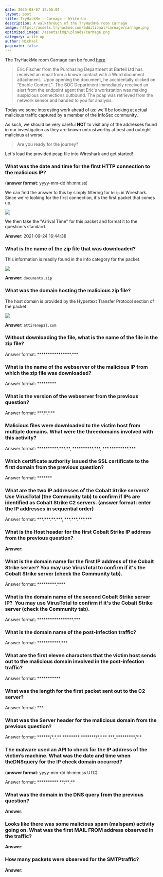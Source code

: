 ```yaml
---
date: 2025-08-07 12:55:04
layout: post
title: TryHackMe - Carnage - Write-Up
description: A walkthrough of the TryHackMe room Carnage
image: https://assets.tryhackme.com/additional/carnage/carnage.png
optimized_image: /assets/img/uploads/carnage.png
category: write-up
author: Michael
paginate: false
---
```

The TryHackMe room Carnage can be found [here](https://tryhackme.com/room/c2carnage).

> Eric Fischer from the Purchasing Department at Bartell Ltd has received an email from a known contact with a Word document attachment.  Upon opening the document, he accidentally clicked on "Enable Content."  The SOC Department immediately received an alert from the endpoint agent that Eric's workstation was making suspicious connections outbound. The pcap was retrieved from the network sensor and handed to you for analysis. 

Today we some interesting work ahead of us: we'll be looking at actual malicious traffic captured by a member of the InfoSec community.

As such, we should be very careful **NOT** to visit any of the addresses found in our investigation as they are known untrustworthy at best and outright malicious at worse.

> Are you ready for the journey?

Let's load the provided pcap file into Wireshark and get started!

### What was the date and time for the first HTTP connection to the malicious IP?

(**answer format**: yyyy-mm-dd hh:mm:ss)

We can find the answer to this by simply filtering for `http` in Wireshark.  Since we're looking for the first connection, it's the first packet that comes up.

![](/assets/img/uploads/first-http-visit-arrival-time.png)

We then take the "Arrival Time" for this packet and format it to the question's standard.

**Answer**: 2021-09-24 16:44:38

### What is the name of the zip file that was downloaded?

This information is readily found in the info category for the packet.

![](/assets/img/uploads/downloaded-zip-file.png)

**Answer**: `documents.zip`

### What was the domain hosting the malicious zip file?

The host domain is provided by the Hypertext Transfer Protocol section of the packet.

![](/assets/img/uploads/host-domain-documents-zip.png)

**Answer**: `attirenepal.com`

### Without downloading the file, what is the name of the file in the zip file?

Answer format: \*\*\*\*\*\*\*\*\*\*\*\*\*\*\*\*.\*\**

### What is the name of the webserver of the malicious IP from which the zip file was downloaded?

Answer format: \*\*\*\*\*\*\*\**

### What is the version of the webserver from the previous question?

Answer format: \*\*\*/\*.\*.\**

### Malicious files were downloaded to the victim host from multiple domains. What were the threedomains involved with this activity?

Answer format: \*\*\*\*\*\*\*\*\*\*.\*\*\*.\*\*, \*\*\*\*\*\*\*\*\*\*.\*\*\*, \*\*\*.\*\*\*\*\*\*\*\*\*.\*\**

### Which certificate authority issued the SSL certificate to the first domain from the previous question?

Answer format: \*\*\*\*\*\**

### What are the two IP addresses of the Cobalt Strike servers? Use VirusTotal (the Community tab) to confirm if IPs are identified as Cobalt Strike C2 servers. (answer format: enter the IP addresses in sequential order)

Answer format: \*\*\*.\*\*\*.\*\*.\*\*\*, \*\*\*.\*\*\*.\*\*\*.\*\**

### What is the Host header for the first Cobalt Strike IP address from the previous question?

**Answer**:

### What is the domain name for the first IP address of the Cobalt Strike server? You may use VirusTotal to confirm if it's the Cobalt Strike server (check the Community tab).

Answer format: \*\*\*\*\*\*\*\*\*.\*\*\**

### What is the domain name of the second Cobalt Strike server IP?  You may use VirusTotal to confirm if it's the Cobalt Strike server (check the Community tab).

Answer format: \*\*\*\*\*\*\*\*\*\*\*\*\*\*\*\*\*.\*\*\*

### What is the domain name of the post-infection traffic?

Answer format: \*\*\*\*\*\*\*\*\*\*\*.\*\*\*

### What are the first eleven characters that the victim host sends out to the malicious domain involved in the post-infection traffic? 

Answer format: \*\*\*\*\*\*\*\*\*\**

### What was the length for the first packet sent out to the C2 server?

Answer format: \*\**

### What was the Server header for the malicious domain from the previous question?

Answer format: \*\*\*\*\*\*/\*.\*.\*\* \*\*\*\*\*\*\*\* \*\*\*\*\*\*\*/\*.\*.\*\* \*\*\*_\*\*\*\*\*\*\*\*\*/\*.*

### The malware used an API to check for the IP address of the victim’s machine. What was the date and time when theDNSquery for the IP check domain occurred?

(**answer format**: yyyy-mm-dd hh:mm:ss UTC)

Answer format: \*\*\*\*\*\*\*\*\*\* \*\*:\*\*:\*\*

### What was the domain in the DNS query from the previous question?

**Answer**:

### Looks like there was some malicious spam (malspam) activity going on. What was the first MAIL FROM address observed in the traffic?

**Answer**: 

### How many packets were observed for the SMTPtraffic?

**Answer**: